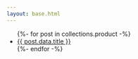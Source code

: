 ```yaml
---
layout: base.html
---
```


<ul>
{%- for post in collections.product -%}
  <li><a href="{{ post.data.url}}">{{ post.data.title }}</a></li>
{%- endfor -%}
</ul>